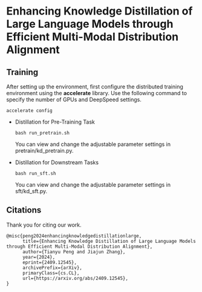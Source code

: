 # Enhancing Knowledge Distillation of Large Language Models through Efficient Multi-Modal Distribution Alignment

## Training

After setting up the environment, first configure the distributed training environment using the **accelerate** library. Use the following command to specify the number of GPUs and DeepSpeed settings.

```
accelerate config
```

+ Distillation for Pre-Training Task

  ```
  bash run_pretrain.sh
  ```
  You can view and change the adjustable parameter settings in pretrain/kd_pretrain.py.

+ Distillation for Downstream Tasks

  ```
  bash run_sft.sh
  ```
  You can view and change the adjustable parameter settings in sft/kd_sft.py.


## Citations

Thank you for citing our work.
```
@misc{peng2024enhancingknowledgedistillationlarge,
      title={Enhancing Knowledge Distillation of Large Language Models through Efficient Multi-Modal Distribution Alignment}, 
      author={Tianyu Peng and Jiajun Zhang},
      year={2024},
      eprint={2409.12545},
      archivePrefix={arXiv},
      primaryClass={cs.CL},
      url={https://arxiv.org/abs/2409.12545}, 
}
```

